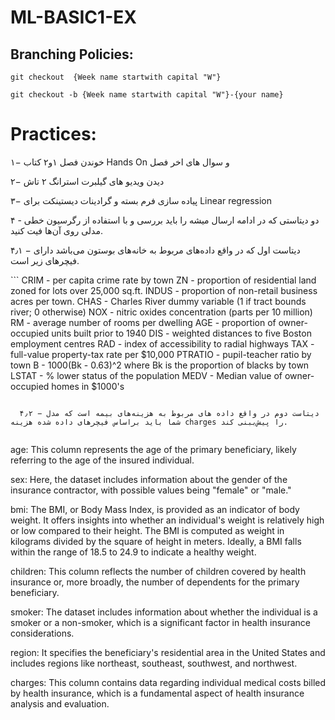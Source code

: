 # ML-BASIC1-EX
## Branching Policies:
`git checkout  {Week name startwith capital "W"}`

`git checkout -b {Week name startwith capital "W"}-{your name}`

# Practices:
۱− خوندن فصل ۱و۲  کتاب Hands On و سوال های اخر فصل 

۲− دیدن ویدیو های گیلبرت استرانگ ۲ تاش 

۳− پیاده سازی فرم بسته و گرادینات دیستینکت برای Linear regression 

۴ - دو دیتاستی که در ادامه ارسال میشه را باید بررسی و با استفاده از رگرسیون خطی مدلی روی آن‌ها فیت کنید.


  ۴٫۱ − دیتاست اول که در واقع داده‌های مربوط به خانه‌های بوستون می‌باشد دارای فیچرهای زیر است.

‍```
CRIM - per capita crime rate by town
ZN - proportion of residential land zoned for lots over 25,000 sq.ft.
INDUS - proportion of non-retail business acres per town.
CHAS - Charles River dummy variable (1 if tract bounds river; 0 otherwise)
NOX - nitric oxides concentration (parts per 10 million)
RM - average number of rooms per dwelling
AGE - proportion of owner-occupied units built prior to 1940
DIS - weighted distances to five Boston employment centres
RAD - index of accessibility to radial highways
TAX - full-value property-tax rate per $10,000
PTRATIO - pupil-teacher ratio by town
B - 1000(Bk - 0.63)^2 where Bk is the proportion of blacks by town
LSTAT - % lower status of the population
MEDV - Median value of owner-occupied homes in $1000's
```
  
  ۴٫۲ − دیتاست دوم در واقع داده ‌های مربوط به هزینه‌های بیمه است که مدل شما باید براساس فیچرهای داده شده هزینه charges را پیش‌ببنی کند.


```
age: This column represents the age of the primary beneficiary, likely referring to the age of the insured individual.

sex: Here, the dataset includes information about the gender of the insurance contractor, with possible values being "female" or "male."

bmi: The BMI, or Body Mass Index, is provided as an indicator of body weight. It offers insights into whether an individual's weight is relatively high or low compared to their height. The BMI is computed as weight in kilograms divided by the square of height in meters. Ideally, a BMI falls within the range of 18.5 to 24.9 to indicate a healthy weight.

children: This column reflects the number of children covered by health insurance or, more broadly, the number of dependents for the primary beneficiary.

smoker: The dataset includes information about whether the individual is a smoker or a non-smoker, which is a significant factor in health insurance considerations.

region: It specifies the beneficiary's residential area in the United States and includes regions like northeast, southeast, southwest, and northwest.

charges: This column contains data regarding individual medical costs billed by health insurance, which is a fundamental aspect of health insurance analysis and evaluation.

```
